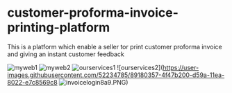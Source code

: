 # customer-proforma-invoice-printing-platform
This is a platform which enable a seller tor print customer proforma invoice and giving an instant customer feedback

![myweb1](https://user-images.githubusercontent.com/52234785/89179938-72259680-d599-11ea-9f77-00b81bf32a7c.PNG)
![myweb2](https://user-images.githubusercontent.com/52234785/89180113-c0d33080-d599-11ea-93c8-18f53e06d0ba.PNG)
![ourservices1](https://user-images.githubusercontent.com/52234785/89180223-ff68eb00-d599-11ea-995d-68b40b205919.PNG)
![ourservices2](https://user-images.githubusercontent.com/52234785/89180357-4f47b200-d59a-11ea-8022-e7c8569c8
![invoicelogin](https://user-images.githubusercontent.com/52234785/89180587-bc5b4780-d59a-11ea-9013-051f5aa3f0ec.PNG)8a9.PNG)


